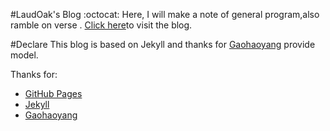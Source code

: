 #LaudOak's Blog :octocat:
Here, I will make a note of general program,also ramble on verse .
[Click here](http://laudoak.github.io/)to visit the blog.

#Declare
This blog is based on Jekyll and thanks for [Gaohaoyang](https://github.com/Gaohaoyang) provide model.

Thanks for:
* [GitHub Pages](https://pages.github.com)
* [Jekyll](http://jekyllrb.com)
* [Gaohaoyang](https://github.com/Gaohaoyang)
